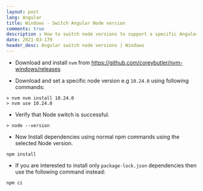 ```yaml
---
layout: post
lang: Angular
title: Windows - Switch Angular Node version
comments: true
description : How to switch node versions to support a specific Angular CLI version, which runs only on a specific Node version.
date: 2021-03-179
header_desc: Angular switch node versions | Windows
---
```


- Download and install `nvm` from https://github.com/coreybutler/nvm-windows/releases

- Download and set a specific node version e.g `10.24.0` using following commands:
```
> nvm nvm install 10.24.0
> nvm use 10.24.0
```

- Verify that Node switch is successful.
```
> node --version
```

- Now Install dependencies using normal npm commands using the selected Node version.
```
npm install
```

- If you are interested to install only `package-lock.json` dependencies then use the following command instead:
```
npm ci
```
